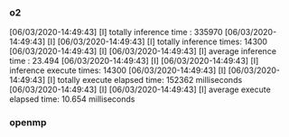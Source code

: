 ### o2
[06/03/2020-14:49:43] [I] totally inference time : 335970
[06/03/2020-14:49:43] [I] 
[06/03/2020-14:49:43] [I] totally inference times: 14300
[06/03/2020-14:49:43] [I] 
[06/03/2020-14:49:43] [I] average inference time : 23.494
[06/03/2020-14:49:43] [I] 
[06/03/2020-14:49:43] [I] inference execute times: 14300
[06/03/2020-14:49:43] [I] 
[06/03/2020-14:49:43] [I] totally execute elapsed time:           152362 milliseconds
[06/03/2020-14:49:43] [I] 
[06/03/2020-14:49:43] [I] average execute elapsed time:           10.654 milliseconds

### openmp
